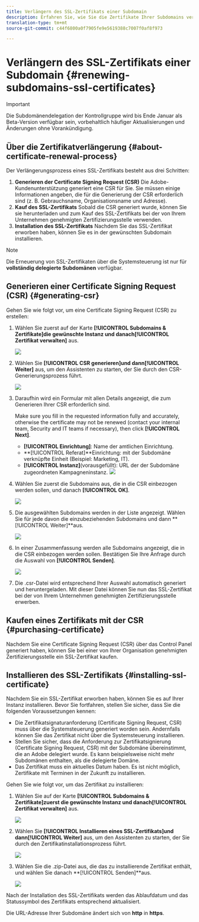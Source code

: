 ```yaml
---
title: Verlängern des SSL-Zertifikats einer Subdomain
description: Erfahren Sie, wie Sie die Zertifikate Ihrer Subdomains verlängern.
translation-type: tm+mt
source-git-commit: c44f6800a0f7905fe9e5619388c7007f0af8f973

---
```



# Verlängern des SSL-Zertifikats einer Subdomain {#renewing-subdomains-ssl-certificates}

>[!IMPORTANT]
>
>Die Subdomänendelegation der Kontrollgruppe wird bis Ende Januar als Beta-Version verfügbar sein, vorbehaltlich häufiger Aktualisierungen und Änderungen ohne Vorankündigung.

## Über die Zertifikatverlängerung {#about-certificate-renewal-process}

Der Verlängerungsprozess eines SSL-Zertifikats besteht aus drei Schritten:

1. **Generieren der Certificate Signing Request (CSR)** Die Adobe-Kundenunterstützung generiert eine CSR für Sie. Sie müssen einige Informationen angeben, die für die Generierung der CSR erforderlich sind (z. B. Gebrauchsname, Organisationsname und Adresse).
1. **Kauf des SSL-Zertifikats**
Sobald die CSR generiert wurde, können Sie sie herunterladen und zum Kauf des SSL-Zertifikats bei der von Ihrem Unternehmen genehmigten Zertifizierungsstelle verwenden.
1. **Installation des SSL-Zertifikats**
Nachdem Sie das SSL-Zertifikat erworben haben, können Sie es in der gewünschten Subdomain installieren.

>[!NOTE]
>
>Die Erneuerung von SSL-Zertifikaten über die Systemsteuerung ist nur für **vollständig delegierte Subdomänen** verfügbar.

## Generieren einer Certificate Signing Request (CSR) {#generating-csr}

Gehen Sie wie folgt vor, um eine Certificate Signing Request (CSR) zu erstellen:

1. Wählen Sie zuerst auf der Karte **[!UICONTROL Subdomains &amp; Zertifikate]**die gewünschte Instanz und danach**[!UICONTROL  Zertifikat verwalten]** aus.

   ![](assets/renewal1.png)

1. Wählen Sie **[!UICONTROL CSR generieren]**und dann**[!UICONTROL  Weiter]** aus, um den Assistenten zu starten, der Sie durch den CSR-Generierungsprozess führt.

   ![](assets/renewal2.png)

1. Daraufhin wird ein Formular mit allen Details angezeigt, die zum Generieren Ihrer CSR erforderlich sind.

   Make sure you fill in the requested information fully and accurately, otherwise the certificate may not be renewed (contact your internal team, Security and IT teams if necessary), then click **[!UICONTROL Next]**.

   * **[!UICONTROL Einrichtung]**: Name der amtlichen Einrichtung.
   * **[!UICONTROL Referat]**Einrichtung: mit der Subdomäne verknüpfte Einheit (Beispiel: Marketing, IT).
   * **[!UICONTROL Instanz]**(vorausgefüllt): URL der der Subdomäne zugeordneten Kampagneninstanz.
   ![](assets/renewal3.png)

1. Wählen Sie zuerst die Subdomains aus, die in die CSR einbezogen werden sollen, und danach **[!UICONTROL OK]**.

   ![](assets/renewal4.png)

1. Die ausgewählten Subdomains werden in der Liste angezeigt. Wählen Sie für jede davon die einzubeziehenden Subdomains und dann **[!UICONTROL Weiter]**aus.

   ![](assets/renewal5.png)

1. In einer Zusammenfassung werden alle Subdomains angezeigt, die in die CSR einbezogen werden sollen. Bestätigen Sie Ihre Anfrage durch die Auswahl von **[!UICONTROL Senden]**.

   ![](assets/renewal6.png)

1. Die .csr-Datei wird entsprechend Ihrer Auswahl automatisch generiert und heruntergeladen. Mit dieser Datei können Sie nun das SSL-Zertifikat bei der von Ihrem Unternehmen genehmigten Zertifizierungsstelle erwerben.

## Kaufen eines Zertifikats mit der CSR {#purchasing-certificate}

Nachdem Sie eine Certificate Signing Request (CSR) über das Control Panel generiert haben, können Sie bei einer von Ihrer Organisation genehmigten Zertifizierungsstelle ein SSL-Zertifikat kaufen.

## Installieren des SSL-Zertifikats {#installing-ssl-certificate}

Nachdem Sie ein SSL-Zertifikat erworben haben, können Sie es auf Ihrer Instanz installieren. Bevor Sie fortfahren, stellen Sie sicher, dass Sie die folgenden Voraussetzungen kennen:

* Die Zertifikatsignaturanforderung (Certificate Signing Request, CSR) muss über die Systemsteuerung generiert worden sein. Andernfalls können Sie das Zertifikat nicht über die Systemsteuerung installieren.
* Stellen Sie sicher, dass die Anforderung zur Zertifikatsignierung (Certificate Signing Request, CSR) mit der Subdomäne übereinstimmt, die an Adobe delegiert wurde. Es kann beispielsweise nicht mehr Subdomänen enthalten, als die delegierte Domäne.
* Das Zertifikat muss ein aktuelles Datum haben. Es ist nicht möglich, Zertifikate mit Terminen in der Zukunft zu installieren.

Gehen Sie wie folgt vor, um das Zertifikat zu installieren:

1. Wählen Sie auf der Karte **[!UICONTROL Subdomains &amp; Zertifikate]**zuerst die gewünschte Instanz und danach**[!UICONTROL  Zertifikat verwalten]** aus.

   ![](assets/renewal1.png)

1. Wählen Sie **[!UICONTROL Installieren eines SSL-Zertifikats]**und dann**[!UICONTROL  Weiter]** aus, um den Assistenten zu starten, der Sie durch den Zertifikatinstallationsprozess führt.

   ![](assets/install1.png)

1. Wählen Sie die .zip-Datei aus, die das zu installierende Zertifikat enthält, und wählen Sie danach **[!UICONTROL Senden]**aus.

   ![](assets/install2.png)

Nach der Installation des SSL-Zertifikats werden das Ablaufdatum und das Statussymbol des Zertifikats entsprechend aktualisiert.

Die URL-Adresse Ihrer Subdomäne ändert sich von **http** in **https**.
